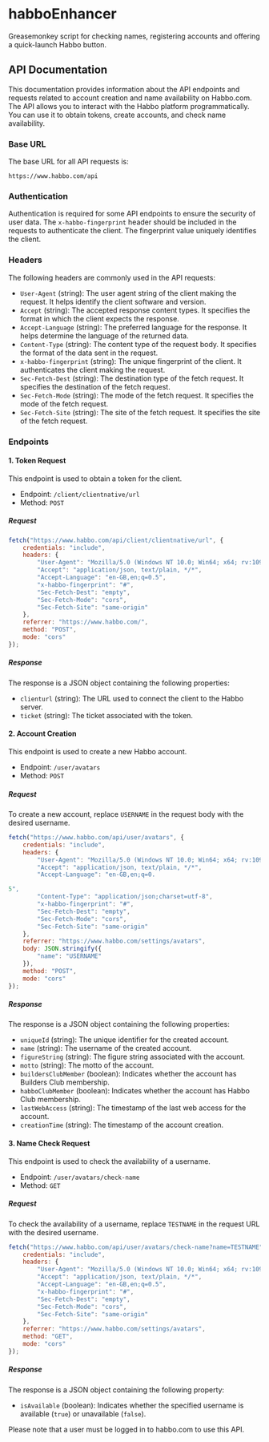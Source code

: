 # habboEnhancer
Greasemonkey script for checking names, registering accounts and offering a quick-launch Habbo button.

## API Documentation

This documentation provides information about the API endpoints and requests related to account creation and name availability on Habbo.com. The API allows you to interact with the Habbo platform programmatically. You can use it to obtain tokens, create accounts, and check name availability.

### Base URL
The base URL for all API requests is:
```
https://www.habbo.com/api
```

### Authentication
Authentication is required for some API endpoints to ensure the security of user data. The `x-habbo-fingerprint` header should be included in the requests to authenticate the client. The fingerprint value uniquely identifies the client.

### Headers
The following headers are commonly used in the API requests:

- `User-Agent` (string): The user agent string of the client making the request. It helps identify the client software and version.
- `Accept` (string): The accepted response content types. It specifies the format in which the client expects the response.
- `Accept-Language` (string): The preferred language for the response. It helps determine the language of the returned data.
- `Content-Type` (string): The content type of the request body. It specifies the format of the data sent in the request.
- `x-habbo-fingerprint` (string): The unique fingerprint of the client. It authenticates the client making the request.
- `Sec-Fetch-Dest` (string): The destination type of the fetch request. It specifies the destination of the fetch request.
- `Sec-Fetch-Mode` (string): The mode of the fetch request. It specifies the mode of the fetch request.
- `Sec-Fetch-Site` (string): The site of the fetch request. It specifies the site of the fetch request.

### Endpoints

#### 1. Token Request

This endpoint is used to obtain a token for the client.

- Endpoint: `/client/clientnative/url`
- Method: `POST`

##### Request

```javascript
fetch("https://www.habbo.com/api/client/clientnative/url", {
    credentials: "include",
    headers: {
        "User-Agent": "Mozilla/5.0 (Windows NT 10.0; Win64; x64; rv:109.0) Gecko/20100101 Firefox/113.0",
        "Accept": "application/json, text/plain, */*",
        "Accept-Language": "en-GB,en;q=0.5",
        "x-habbo-fingerprint": "#",
        "Sec-Fetch-Dest": "empty",
        "Sec-Fetch-Mode": "cors",
        "Sec-Fetch-Site": "same-origin"
    },
    referrer: "https://www.habbo.com/",
    method: "POST",
    mode: "cors"
});
```

##### Response

The response is a JSON object containing the following properties:

- `clienturl` (string): The URL used to connect the client to the Habbo server.
- `ticket` (string): The ticket associated with the token.

#### 2. Account Creation

This endpoint is used to create a new Habbo account.

- Endpoint: `/user/avatars`
- Method: `POST`

##### Request

To create a new account, replace `USERNAME` in the request body with the desired username.

```javascript
fetch("https://www.habbo.com/api/user/avatars", {
    credentials: "include",
    headers: {
        "User-Agent": "Mozilla/5.0 (Windows NT 10.0; Win64; x64; rv:109.0) Gecko/20100101 Firefox/113.0",
        "Accept": "application/json, text/plain, */*",
        "Accept-Language": "en-GB,en;q=0.

5",
        "Content-Type": "application/json;charset=utf-8",
        "x-habbo-fingerprint": "#",
        "Sec-Fetch-Dest": "empty",
        "Sec-Fetch-Mode": "cors",
        "Sec-Fetch-Site": "same-origin"
    },
    referrer: "https://www.habbo.com/settings/avatars",
    body: JSON.stringify({
        "name": "USERNAME"
    }),
    method: "POST",
    mode: "cors"
});
```

##### Response

The response is a JSON object containing the following properties:

- `uniqueId` (string): The unique identifier for the created account.
- `name` (string): The username of the created account.
- `figureString` (string): The figure string associated with the account.
- `motto` (string): The motto of the account.
- `buildersClubMember` (boolean): Indicates whether the account has Builders Club membership.
- `habboClubMember` (boolean): Indicates whether the account has Habbo Club membership.
- `lastWebAccess` (string): The timestamp of the last web access for the account.
- `creationTime` (string): The timestamp of the account creation.

#### 3. Name Check Request

This endpoint is used to check the availability of a username.

- Endpoint: `/user/avatars/check-name`
- Method: `GET`

##### Request

To check the availability of a username, replace `TESTNAME` in the request URL with the desired username.

```javascript
fetch("https://www.habbo.com/api/user/avatars/check-name?name=TESTNAME", {
    credentials: "include",
    headers: {
        "User-Agent": "Mozilla/5.0 (Windows NT 10.0; Win64; x64; rv:109.0) Gecko/20100101 Firefox/113.0",
        "Accept": "application/json, text/plain, */*",
        "Accept-Language": "en-GB,en;q=0.5",
        "x-habbo-fingerprint": "#",
        "Sec-Fetch-Dest": "empty",
        "Sec-Fetch-Mode": "cors",
        "Sec-Fetch-Site": "same-origin"
    },
    referrer: "https://www.habbo.com/settings/avatars",
    method: "GET",
    mode: "cors"
});
```

##### Response

The response is a JSON object containing the following property:

- `isAvailable` (boolean): Indicates whether the specified username is available (`true`) or unavailable (`false`).

Please note that a user must be logged in to habbo.com to use this API.
